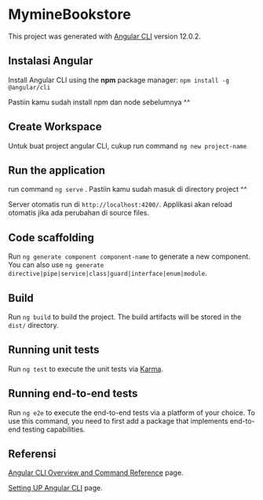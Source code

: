 # MymineBookstore

This project was generated with [Angular CLI](https://github.com/angular/angular-cli) version 12.0.2.


## Instalasi Angular

Install Angular CLI using the **npm** package manager: 
`npm install -g @angular/cli`

Pastiin kamu sudah install npm dan node sebelumnya ^^

## Create Workspace
Untuk buat project angular CLI, cukup run command  `ng new project-name`

## Run the application
run command `ng serve` .
Pastiin kamu sudah masuk di directory project ^^

Server otomatis run di `http://localhost:4200/`. Applikasi akan reload otomatis jika ada perubahan di source files.

## Code scaffolding

Run `ng generate component component-name` to generate a new component. You can also use `ng generate directive|pipe|service|class|guard|interface|enum|module`.

## Build

Run `ng build` to build the project. The build artifacts will be stored in the `dist/` directory.

## Running unit tests

Run `ng test` to execute the unit tests via [Karma](https://karma-runner.github.io).

## Running end-to-end tests

Run `ng e2e` to execute the end-to-end tests via a platform of your choice. To use this command, you need to first add a package that implements end-to-end testing capabilities.

## Referensi

[Angular CLI Overview and Command Reference](https://angular.io/cli) page.

[Setting UP Angular CLI](https://angular.io/guide/setup-local) page.
